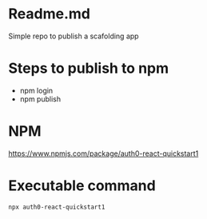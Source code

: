 # Readme.md

Simple repo to publish a scafolding app

# Steps to publish to npm


- npm login
- npm publish

# NPM 
https://www.npmjs.com/package/auth0-react-quickstart1

# Executable command

``` 
npx auth0-react-quickstart1
```